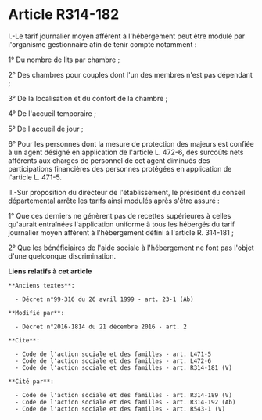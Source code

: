 # Article R314-182

I.-Le tarif journalier moyen afférent à l'hébergement peut être modulé par l'organisme gestionnaire afin de tenir compte
notamment : 

1° Du nombre de lits par chambre ; 

2° Des chambres pour couples dont l'un des membres n'est pas dépendant ; 

3° De la localisation et du confort de la chambre ; 

4° De l'accueil temporaire ; 

5° De l'accueil de jour ; 

6° Pour les personnes dont la mesure de protection des majeurs est confiée à un agent désigné en application de l'article L.
472-6, des surcoûts nets afférents aux charges de personnel de cet agent diminués des participations financières des
personnes protégées en application de l'article L. 471-5. 

II.-Sur proposition du directeur de l'établissement, le président du conseil départemental arrête les tarifs ainsi modulés
après s'être assuré : 

1° Que ces derniers ne génèrent pas de recettes supérieures à celles qu'aurait entraînées l'application uniforme à tous les
hébergés du tarif journalier moyen afférent à l'hébergement défini à l'article R. 314-181 ; 

2° Que les bénéficiaires de l'aide sociale à l'hébergement ne font pas l'objet d'une quelconque discrimination.

**Liens relatifs à cet article**

	**Anciens textes**:

	  - Décret n°99-316 du 26 avril 1999 - art. 23-1 (Ab)

	**Modifié par**:

	  - Décret n°2016-1814 du 21 décembre 2016 - art. 2

	**Cite**:

	  - Code de l'action sociale et des familles - art. L471-5
	  - Code de l'action sociale et des familles - art. L472-6
	  - Code de l'action sociale et des familles - art. R314-181 (V)

	**Cité par**:

	  - Code de l'action sociale et des familles - art. R314-189 (V)
	  - Code de l'action sociale et des familles - art. R314-192 (Ab)
	  - Code de l'action sociale et des familles - art. R543-1 (V)
